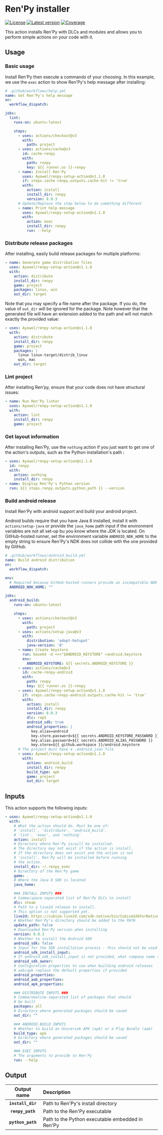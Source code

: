 # Ren'Py installer

[![License](https://img.shields.io/github/license/Ayowel/renpy-setup-action)](https://github.com/Ayowel/renpy-setup-action/blob/master/LICENSE)
[![Latest version](https://img.shields.io/github/v/tag/Ayowel/renpy-setup-action)](https://www.github.com/Ayowel/renpy-setup-action/releases/latest)
[![Coverage](https://img.shields.io/codecov/c/github/Ayowel/renpy-setup-action)](https://codecov.io/github/Ayowel/renpy-setup-action/)

This action installs Ren'Py with DLCs and modules and allows you to perform simple actions on your code with it.

## Usage

### Basic usage

Install Ren'Py then execute a commands of your choosing.
In this example, we use the `exec` action to show Ren'Py's help message after installing:

```yml
# .github/workflows/help.yml
name: Get Ren'Py's help message
on:
  workflow_dispatch:

jobs:
  lint:
    runs-on: ubuntu-latest

    steps:
      - uses: actions/checkout@v3
        with:
          path: project
      - uses: actions/cache@v3
        id: cache-renpy
        with:
          path: renpy
          key: ${{ runner.os }}-renpy
      - name: Install Ren'Py
        uses: Ayowel/renpy-setup-action@v1.1.0
        if: steps.cache-renpy.outputs.cache-hit != 'true'
        with:
          action: install
          install_dir: renpy
          version: 8.0.3
      # Update/Replace the step below to do something different
      - name: Print help message
        uses: Ayowel/renpy-setup-action@v1.1.0
        with:
          action: exec
          install_dir: renpy
          run: --help
```

### Distribute release packages

After installing, easily build release packages for multiple platforms:

```yml
- name: Generate game distribution files
  uses: Ayowel/renpy-setup-action@v1.1.0
  with:
    action: distribute
    install_dir: renpy
    game: project
    packages: linux, win
    out_dir: target
```

Note that you may specify a file name after the package. If you do, the value of `out_dir` will be ignored for the package. Note however that the generated file will have an extension added to the path and will not match exactly the provided value:

```yml
- uses: Ayowel/renpy-setup-action@v1.1.0
  with:
    action: distribute
    install_dir: renpy
    game: project
    packages: |
      linux linux-target/distrib_linux
      win, mac
    out_dir: target
```
### Lint project

After installing Ren'py, ensure that your code does not have structural issues:

```yml
- name: Run Ren'Py linter
  uses: Ayowel/renpy-setup-action@v1.1.0
  with:
    action: lint
    install_dir: renpy
    game: project
```

### Get layout information

After installing Ren'Py, use the `nothing` action if you just want to get one of the action's outputs, such as the Python installation's path :

```yml
- uses: Ayowel/renpy-setup-action@v1.1.0
  id: renpy
  with:
    action: nothing
    install_dir: renpy
- name: Display Ren'Py's Python version
  run: ${{ steps.renpy.outputs.python_path }} --version
```

### Build android release

Install Ren'Py with android support and build your android project.

Android builds require that you have Java 8 installed, install it with `actions/setup-java` or provide the `java_home` path input if the environment variables are not all set-up bu you know where the JDK is located.
On GitHub-hosted runner, set the environment variable `ANDROID_NDK_HOME` to the empty string to ensure Ren'Py's NDK does not collide with the one provided by GitHub.

```yml
# .github/workflows/android_build.yml
name: Build android distribution
on:
  workflow_dispatch:

env:
  # Required because GitHub-hosted runners provide an incompatible NDK
  ANDROID_NDK_HOME: ""

jobs:
  android_build:
    runs-on: ubuntu-latest

    steps:
      - uses: actions/checkout@v3
        with:
          path: project
      - uses: actions/setup-java@v3
        with:
          distribution: 'adopt-hotspot'
          java-version: '8'
      - name: Create keystore
        run: base64 -d <<<"$ANDROID_KEYSTORE" >android.keystore
        env:
          ANDROID_KEYSTORE: ${{ secrets.ANDROID_KEYSTORE }}
      - uses: actions/cache@v3
        id: cache-renpy-android
        with:
          path: renpy
          key: ${{ runner.os }}-renpy
      - uses: Ayowel/renpy-setup-action@v1.1.0
        if: steps.cache-renpy-android.outputs.cache-hit != 'true'
        with:
          action: install
          install_dir: renpy
          version: 8.0.3
          dlc: rapt
          android_sdk: true
          android_properties: |
            key.alias=android
            key.store.password=${{ secrets.ANDROID_KEYSTORE_PASSWORD }}
            key.alias.password=${{ secrets.ANDROID_ALIAS_PASSWORD }}
            key.store=${{ github.workspace }}/android.keystore
      # The project must have a .android.json file
      - uses: Ayowel/renpy-setup-action@v1.1.0
        with:
          action: android_build
          install_dir: renpy
          build_type: apk
          game: project
          out_dir: target
```

## Inputs

This action supports the following inputs:

```yml
- uses: Ayowel/renpy-setup-action@v1.1.0
  with:
    # What the action should do. Must be one of:
    # 'install', 'distribute', 'android_build',
    # 'lint', 'exec', and 'nothing'
    action: install
    # Directory where Ren'Py is/will be installed.
    # The directory may not exist if the action is install.
    # If the directory does not exist and the action is not
    # 'install', Ren'Py will be installed before running
    # the action.
    install_dir: ~/.renpy_exec
    # Directory of the Ren'Py game
    game: .
    # Where the Java 8 SDK is located
    java_home:

    ### INSTALL INPUTS ###
    # Comma/space-separated list of Ren'Py DLCs to install
    dlc: steam
    # Path to a live2d release to install.
    # This option is not supported yet.
    live2d: https://cubism.live2d.com/sdk-native/bin/CubismSdkForNative-4-r.5.1.zip
    # Whether Ren'Py's directory should be added to the PATH
    update_path: false
    # Downloaded Ren'Py version when installing
    version: 8.0.3
    # Whether to install the Android SDK
    android_sdk: false
    # Input for the SDK installation process - this should not be used in most cases
    android_sdk_install_input:
    # If android_sdk_install_input is not provided, what company name to use when installing the SDK
    android_sdk_owner:
    # Configuration properties to use when building android releases
    # aab/apk replace the default properties if provided
    android_properties:
    android_aab_properties:
    android_apk_properties:

    ### DISTRIBUTE INPUTS ###
    # Comma/newline-separated list of packages that should
    # be built
    packages: all
    # Directory where generated packages should be saved
    out_dir: ""

    ### ANDROID_BUILD INPUTS
    # Whether to build an Universak APK (apk) or a Play Bundle (aab)
    build_type: apk
    # Directory where generated packages should be saved
    out_dir: ""

    ### EXEC INPUTS
    # The arguments to provide to Ren'Py
    run: --help
```

## Output

| Output name | Description |
| :---: | :--- |
| __`install_dir`__ | Path to Ren'Py's install directory |
| __`renpy_path`__ | Path to the Ren'Py executable |
| __`python_path`__ | Path to the Python executable embedded in Ren'Py |
